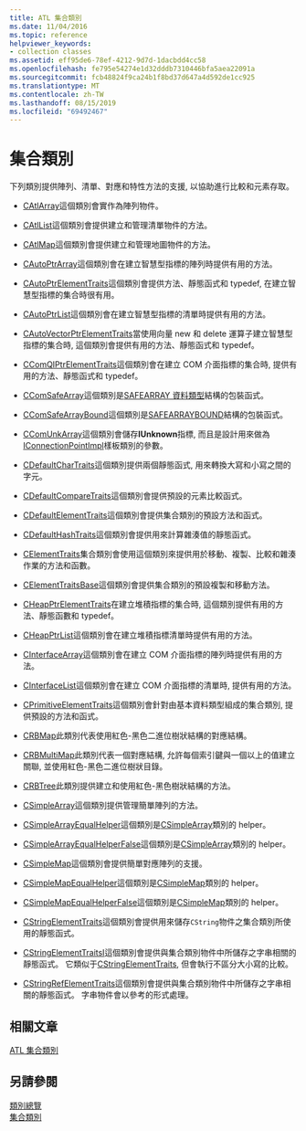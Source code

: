 ```yaml
---
title: ATL 集合類別
ms.date: 11/04/2016
ms.topic: reference
helpviewer_keywords:
- collection classes
ms.assetid: eff95de6-78ef-4212-9d7d-1dacbdd4cc58
ms.openlocfilehash: fe795e54274e1d32dddb7310446bfa5aea22091a
ms.sourcegitcommit: fcb48824f9ca24b1f8bd37d647a4d592de1cc925
ms.translationtype: MT
ms.contentlocale: zh-TW
ms.lasthandoff: 08/15/2019
ms.locfileid: "69492467"
---
```

# <a name="collection-classes"></a>集合類別

下列類別提供陣列、清單、對應和特性方法的支援, 以協助進行比較和元素存取。

- [CAtlArray](../atl/reference/catlarray-class.md)這個類別會實作為陣列物件。

- [CAtlList](../atl/reference/catllist-class.md)這個類別會提供建立和管理清單物件的方法。

- [CAtlMap](../atl/reference/catlmap-class.md)這個類別會提供建立和管理地圖物件的方法。

- [CAutoPtrArray](../atl/reference/cautoptrarray-class.md)這個類別會在建立智慧型指標的陣列時提供有用的方法。

- [CAutoPtrElementTraits](../atl/reference/cautoptrelementtraits-class.md)這個類別會提供方法、靜態函式和 typedef, 在建立智慧型指標的集合時很有用。

- [CAutoPtrList](../atl/reference/cautoptrlist-class.md)這個類別會在建立智慧型指標的清單時提供有用的方法。

- [CAutoVectorPtrElementTraits](../atl/reference/cautovectorptrelementtraits-class.md)當使用向量 new 和 delete 運算子建立智慧型指標的集合時, 這個類別會提供有用的方法、靜態函式和 typedef。

- [CComQIPtrElementTraits](../atl/reference/ccomqiptrelementtraits-class.md)這個類別會在建立 COM 介面指標的集合時, 提供有用的方法、靜態函式和 typedef。

- [CComSafeArray](../atl/reference/ccomsafearray-class.md)這個類別是[SAFEARRAY 資料類型](/windows/win32/api/oaidl/ns-oaidl-tagsafearray)結構的包裝函式。

- [CComSafeArrayBound](../atl/reference/ccomsafearraybound-class.md)這個類別是[SAFEARRAYBOUND](/windows/win32/api/oaidl/ns-oaidl-tagsafearraybound)結構的包裝函式。

- [CComUnkArray](../atl/reference/ccomunkarray-class.md)這個類別會儲存**IUnknown**指標, 而且是設計用來做為[IConnectionPointImpl](../atl/reference/iconnectionpointimpl-class.md)樣板類別的參數。

- [CDefaultCharTraits](../atl/reference/cdefaultchartraits-class.md)這個類別提供兩個靜態函式, 用來轉換大寫和小寫之間的字元。

- [CDefaultCompareTraits](../atl/reference/cdefaultcomparetraits-class.md)這個類別會提供預設的元素比較函式。

- [CDefaultElementTraits](../atl/reference/cdefaultelementtraits-class.md)這個類別會提供集合類別的預設方法和函式。

- [CDefaultHashTraits](../atl/reference/cdefaulthashtraits-class.md)這個類別會提供用來計算雜湊值的靜態函式。

- [CElementTraits](../atl/reference/celementtraits-class.md)集合類別會使用這個類別來提供用於移動、複製、比較和雜湊作業的方法和函數。

- [CElementTraitsBase](../atl/reference/celementtraitsbase-class.md)這個類別會提供集合類別的預設複製和移動方法。

- [CHeapPtrElementTraits](../atl/reference/cheapptrelementtraits-class.md)在建立堆積指標的集合時, 這個類別提供有用的方法、靜態函數和 typedef。

- [CHeapPtrList](../atl/reference/cheapptrlist-class.md)這個類別會在建立堆積指標清單時提供有用的方法。

- [CInterfaceArray](../atl/reference/cinterfacearray-class.md)這個類別會在建立 COM 介面指標的陣列時提供有用的方法。

- [CInterfaceList](../atl/reference/cinterfacelist-class.md)這個類別會在建立 COM 介面指標的清單時, 提供有用的方法。

- [CPrimitiveElementTraits](../atl/reference/cprimitiveelementtraits-class.md)這個類別會針對由基本資料類型組成的集合類別, 提供預設的方法和函式。

- [CRBMap](../atl/reference/crbmap-class.md)此類別代表使用紅色-黑色二進位樹狀結構的對應結構。

- [CRBMultiMap](../atl/reference/crbmultimap-class.md)此類別代表一個對應結構, 允許每個索引鍵與一個以上的值建立關聯, 並使用紅色-黑色二進位樹狀目錄。

- [CRBTree](../atl/reference/crbtree-class.md)此類別提供建立和使用紅色-黑色樹狀結構的方法。

- [CSimpleArray](../atl/reference/csimplearray-class.md)這個類別提供管理簡單陣列的方法。

- [CSimpleArrayEqualHelper](../atl/reference/csimplearrayequalhelper-class.md)這個類別是[CSimpleArray](../atl/reference/csimplearray-class.md)類別的 helper。

- [CSimpleArrayEqualHelperFalse](../atl/reference/csimplearrayequalhelperfalse-class.md)這個類別是[CSimpleArray](../atl/reference/csimplearray-class.md)類別的 helper。

- [CSimpleMap](../atl/reference/csimplemap-class.md)這個類別會提供簡單對應陣列的支援。

- [CSimpleMapEqualHelper](../atl/reference/csimplemapequalhelper-class.md)這個類別是[CSimpleMap](../atl/reference/csimplemap-class.md)類別的 helper。

- [CSimpleMapEqualHelperFalse](../atl/reference/csimplemapequalhelperfalse-class.md)這個類別是[CSimpleMap](../atl/reference/csimplemap-class.md)類別的 helper。

- [CStringElementTraits](../atl/reference/cstringelementtraits-class.md)這個類別會提供用來儲存`CString`物件之集合類別所使用的靜態函式。

- [CStringElementTraitsI](../atl/reference/cstringelementtraitsi-class.md)這個類別會提供與集合類別物件中所儲存之字串相關的靜態函式。 它類似于[CStringElementTraits](../atl/reference/cstringelementtraits-class.md), 但會執行不區分大小寫的比較。

- [CStringRefElementTraits](../atl/reference/cstringrefelementtraits-class.md)這個類別會提供與集合類別物件中所儲存之字串相關的靜態函式。 字串物件會以參考的形式處理。

## <a name="related-articles"></a>相關文章

[ATL 集合類別](../atl/atl-collection-classes.md)

## <a name="see-also"></a>另請參閱

[類別總覽](../atl/atl-class-overview.md)<br/>
[集合類別](../atl/atl-collection-classes.md)
